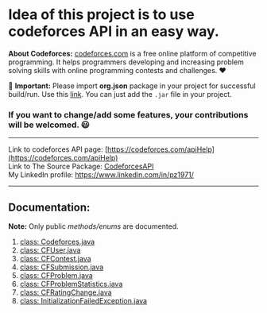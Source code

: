# Idea of this project is to use codeforces API in an easy way.

**About Codeforces:** [codeforces.com](https://codeforces.com) is a free online platform of competitive programming. It helps programmers developing and increasing problem solving skills with online programming contests and challenges. :heart:

:red_circle: **Important:** Please import **org.json** package in your project for successful build/run. Use this [link](https://github.com/stleary/JSON-java). You can just add the `.jar` file in your project.

### If you want to change/add some features, your contributions will be welcomed. :smiley: 
---
Link to codeforces API page: [https://codeforces.com/apiHelp](https://codeforces.com/apiHelp)<br>
Link to The Source Package: [CodeforcesAPI](https://github.com/pz1971/Codeforces-API/tree/master/Codeforces%20API%20Java/src/CodeforcesAPI)<br>
My LinkedIn profile: https://www.linkedin.com/in/pz1971/

---

## Documentation:
**Note:** Only public _methods/enums_ are documented.<br>
1. [class: Codeforces.java](https://github.com/pz1971/Codeforces-API/blob/master/Documentation/Codeforces.md)
1. [class: CFUser.java](https://github.com/pz1971/Codeforces-API/blob/master/Documentation/CFUser.md)
1. [class: CFContest.java](https://github.com/pz1971/Codeforces-API/blob/master/Documentation/CFContest.md)
1. [class: CFSubmission.java](https://github.com/pz1971/Codeforces-API/blob/master/Documentation/CFSubmission.md)
1. [class: CFProblem.java](https://github.com/pz1971/Codeforces-API/blob/master/Documentation/CFProblem.md)
1. [class: CFProblemStatistics.java](https://github.com/pz1971/Codeforces-API/blob/master/Documentation/CFProblemStatistics.md)
1. [class: CFRatingChange.java](https://github.com/pz1971/Codeforces-API/blob/master/Documentation/CFRatingChange.md)
1. [class: InitializationFailedException.java](https://github.com/pz1971/Codeforces-API/blob/master/Documentation/InitializationFailedException.md)